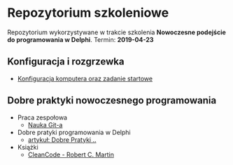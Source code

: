 ﻿# Repozytorium szkoleniowe

Repozytorium wykorzystywane w trakcie szkolenia **Nowoczesne podejście do programowania w Delphi**. Termin: **2019-04-23**

## Konfiguracja i rozgrzewka

* [Konfiguracja komputera oraz zadanie startowe](./docs/Starter.md)

## Dobre praktyki nowoczesnego programowania

* Praca zespołowa
	* [Nauka Git-a](./docs/GitLearn.md)
* Dobre pratyki programowania w Delphi
	* [artykuł: Dobre Pratyki ..](./docs/DelphiGoodPractices.md)
* Książki
	* [CleanCode - Robert C. Martin](./docs/RobertMartinCleanCode.md)

